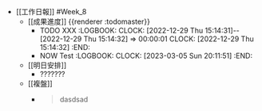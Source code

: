 - [[工作日報]] #Week_8
	- [[成果進度]] {{renderer :todomaster}}
		- TODO XXX
		  :LOGBOOK:
		  CLOCK: [2022-12-29 Thu 15:14:31]--[2022-12-29 Thu 15:14:32] =>  00:00:01
		  CLOCK: [2022-12-29 Thu 15:14:32]
		  :END:
		- NOW  Test
		  :LOGBOOK:
		  CLOCK: [2023-03-05 Sun 20:11:51]
		  :END:
	- [[明日安排]]
		- ???????
	- [[複盤]]
		- > dasdsad